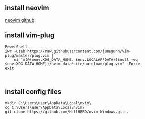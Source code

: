## install neovim

[neovim github](https://github.com/neovim/neovim/wiki/Installing-Neovim#install-from-download)

## install vim-plug

```batch
PowerShell
iwr -useb https://raw.githubusercontent.com/junegunn/vim-plug/master/plug.vim |`
    ni "$(@($env:XDG_DATA_HOME, $env:LOCALAPPDATA)[$null -eq $env:XDG_DATA_HOME])/nvim-data/site/autoload/plug.vim" -Force
exit



```

## install config files

```batch
mkdir C:\Users\user\AppData\Local\nvim\
cd C:\Users\user\AppData\Local\nvim\
git clone https://github.com/HellHBBD/nvim-Windows.git .

```
